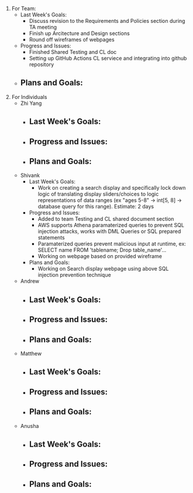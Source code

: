 1. For Team:
   - Last Week's Goals:
       - Discuss revision to the Requirements and Policies section during TA meeting
       - Finish up Arcitecture and Design sections
       - Round off wireframes of webpages
   - Progress and Issues:
       - Finished Shared Testing and CL doc
       - Setting up GitHub Actions CL serviece and integrating into github repository
   - Plans and Goals:
       - 
3. For Individuals
   - Zhi Yang
       - Last Week's Goals:
           - 
       - Progress and Issues:
           - 
       - Plans and Goals:
           - 
   - Shivank
      - Last Week's Goals:
           - Work on creating a search display and specifically lock down logic of translating display sliders/choices to logic representations of data ranges (ex "ages 5-8" -> int[5, 8] -> database query for this range). Estimate: 2 days
       - Progress and Issues:
           - Added to team Testing and CL shared document section
           - AWS supports Athena paramaterized queries to prevent SQL injection attacks, works with DML Queries or SQL prepared statements
           - Paramaterized queries prevent malicious input at runtime, ex: SELECT name FROM 'tablename; Drop table_name'...
           - Working on webpage based on provided wireframe
       - Plans and Goals:
           - Working on Search display webpage using above SQL injection prevention technique
   - Andrew
      - Last Week's Goals:
           - 
       - Progress and Issues:
           - 
       - Plans and Goals:
           - 
   - Matthew
      - Last Week's Goals:
           - 
       - Progress and Issues:
           - 
       - Plans and Goals:
           - 
   - Anusha
      - Last Week's Goals:
           - 
       - Progress and Issues:
           - 
       - Plans and Goals:
           - 
